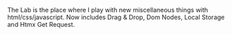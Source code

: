 The Lab is the place where I play with new miscellaneous things with html/css/javascript. Now includes Drag & Drop, Dom Nodes, Local Storage and Htmx Get Request.
